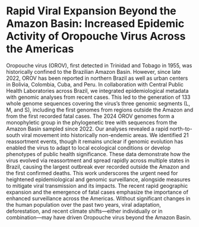 # Rapid Viral Expansion Beyond the Amazon Basin: Increased Epidemic Activity of Oropouche Virus Across the Americas
Oropouche virus (OROV), first detected in Trinidad and Tobago in 1955, was historically confined to the Brazilian Amazon Basin. However, since late 2022, OROV has been reported in northern Brazil as well as urban centers in Bolivia, Colombia, Cuba, and Peru. In collaboration with Central Public Health Laboratories across Brazil, we integrated epidemiological metadata with genomic analyses from recent cases. This led to the generation of 133 whole genome sequences covering the virus’s three genomic segments (L, M, and S), including the first genomes from regions outside the Amazon and from the first recorded fatal cases. The 2024 OROV genomes form a monophyletic group in the phylogenetic tree with sequences from the Amazon Basin sampled since 2022. Our analyses revealed a rapid north-to-south viral movement into historically non-endemic areas. We identified 21 reassortment events, though it remains unclear if genomic evolution has enabled the virus to adapt to local ecological conditions or develop phenotypes of public health significance. These data demonstrate how the virus evolved via reassortment and spread rapidly across multiple states in Brazil, causing the largest outbreak ever recorded outside the Amazon and the first confirmed deaths. This work underscores the urgent need for heightened epidemiological and genomic surveillance, alongside measures to mitigate viral transmission and its impacts. The recent rapid geographic expansion and the emergence of fatal cases emphasize the importance of enhanced surveillance across the Americas. Without significant changes in the human population over the past two years, viral adaptation, deforestation, and recent climate shifts—either individually or in combination—may have driven Oropouche virus beyond the Amazon Basin.